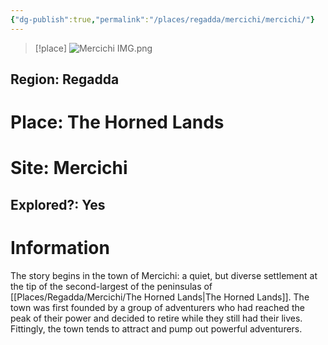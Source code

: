 ```yaml
---
{"dg-publish":true,"permalink":"/places/regadda/mercichi/mercichi/"}
---
```



>[!place]
>![Mercichi IMG.png](/img/user/z_Assets/Mercichi%20IMG.png)


## Region: Regadda
# Place: The Horned Lands
# Site: Mercichi
## Explored?: Yes


# Information
The story begins in the town of Mercichi: a quiet, but diverse settlement at the tip of the second-largest of the peninsulas of [[Places/Regadda/Mercichi/The Horned Lands\|The Horned Lands]]. The town was first founded by a group of adventurers who had reached the peak of their power and decided to retire while they still had their lives. Fittingly, the town tends to attract and pump out powerful adventurers. 
